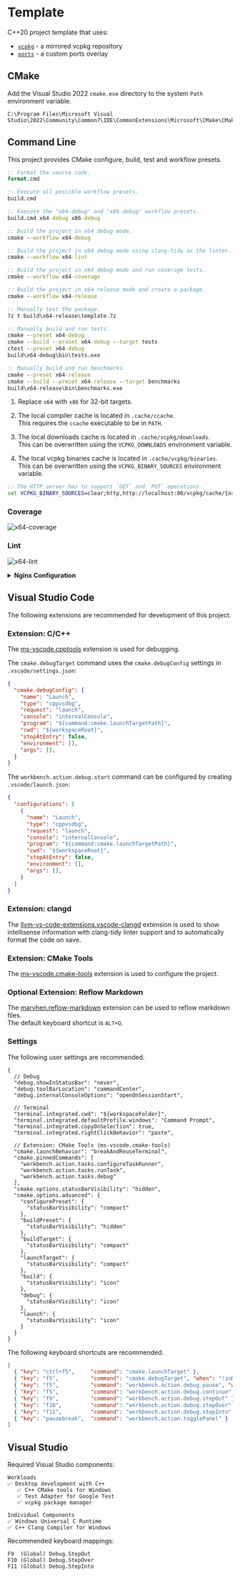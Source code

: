 # Template
C++20 project template that uses:

* [`vcpkg`][vcpkg] - a mirrored vcpkg repository
* [`ports`][ports] - a custom ports overlay

## CMake
Add the Visual Studio 2022 `cmake.exe` directory to the system `Path` environment variable.

```
C:\Program Files\Microsoft Visual Studio\2022\Community\Common7\IDE\CommonExtensions\Microsoft\CMake\CMake\bin
```

## Command Line
This project provides CMake configure, build, test and workflow presets.

```cmd
:: Format the source code.
format.cmd

:: Execute all possible workflow presets.
build.cmd

:: Execute the "x64-debug" and "x86-debug" workflow presets.
build.cmd x64-debug x86-debug

:: Build the project in x64 debug mode.
cmake --workflow x64-debug

:: Build the project in x64 debug mode using clang-tidy as the linter.
cmake --workflow x64-lint

:: Build the project in x64 debug mode and run coverage tests.
cmake --workflow x64-coverage

:: Build the project in x64 release mode and create a package.
cmake --workflow x64-release

:: Manually test the package.
7z t build\x64-release\template.7z

:: Manually build and run tests.
cmake --preset x64-debug
cmake --build --preset x64-debug --target tests
ctest --preset x64-debug
build\x64-debug\bin\tests.exe

:: Manually build and run benchmarks.
cmake --preset x64-release
cmake --build --preset x64-release --target benchmarks
build\x64-release\bin\benchmarks.exe
```

1. Replace `x64` with `x86` for 32-bit targets.

2. The local compiler cache is located in `.cache/ccache`.<br/>
   This requires the `ccache` executable to be in `PATH`.

3. The local downloads cache is located in `.cache/vcpkg/downloads`.<br/>
   This can be overwritten using the `VCPKG_DOWNLOADS` environment variable.

4. The local vcpkg binaries cache is located in `.cache/vcpkg/binaries`.<br/>
   This can be overwritten using the `VCPKG_BINARY_SOURCES` environment variable.

```cmd
:: The HTTP server has to support `GET` and `PUT` operations.
set VCPKG_BINARY_SOURCES=clear;http,http://localhost:80/vcpkg/cache/{name}/{version}/{sha},readwrite
```

### Coverage
![x64-coverage](res/x64-coverage.png)

### Lint
![x64-lint](res/x64-lint.png)

<details>
<summary><b>Nginx Configuration</b></summary>

Minimal `nginx.conf(5)` configuration file for the vcpkg binaries cache.

```nginx
worker_processes 1;

events {
  worker_connections 1024;
}

http {
  include mime.types;
  default_type application/octet-stream;
  keepalive_timeout 65;
  sendfile on;

  map $time_iso8601 $timestamp {
    ~^([0-9-]+)T([0-9:]+) "$1 $2";
  }

  map $remote_addr $address {
    ~^(..............) "$1 ";
    ~^(.............) "$1  ";
    ~^(............) "$1   ";
    ~^(...........) "$1    ";
    ~^(..........) "$1     ";
    ~^(.........) "$1      ";
    ~^(........) "$1       ";
    ~^(.......) "$1        ";
    default $remote_addr;
  }

  log_format access '[$timestamp] $address $status "$request" $body_bytes_sent';

  server {
    listen 80;
    server_name localhost;

    access_log logs/access.log access;

    location /vcpkg/cache {
      alias vcpkg/cache/;
      dav_methods PUT;
      dav_access user:rw group:rw all:rw;
      create_full_put_path on;
      client_max_body_size 0;
      autoindex on;
    }
  }
}
```

</details>

## Visual Studio Code
The following extensions are recommended for development of this project.

### Extension: C/C++
The [ms-vscode.cpptools][cpptools] extension is used for debugging.

The `cmake.debugTarget` command uses the `cmake.debugConfig` settings in `.vscode/settings.json`:

```json
{
  "cmake.debugConfig": {
    "name": "Launch",
    "type": "cppvsdbg",
    "request": "launch",
    "console": "internalConsole",
    "program": "${command:cmake.launchTargetPath}",
    "cwd": "${workspaceRoot}",
    "stopAtEntry": false,
    "environment": [],
    "args": [],
  }
}
```

The `workbench.action.debug.start` command can be configured by creating `.vscode/launch.json`:

```json
{
  "configurations": [
    {
      "name": "Launch",
      "type": "cppvsdbg",
      "request": "launch",
      "console": "internalConsole",
      "program": "${command:cmake.launchTargetPath}",
      "cwd": "${workspaceRoot}",
      "stopAtEntry": false,
      "environment": [],
      "args": [],
    }
  ]
}
```

### Extension: clangd
The [llvm-vs-code-extensions.vscode-clangd][clangd] extension is used to show intellisense
information with clang-tidy linter support and to automatically format the code on save.

### Extension: CMake Tools
The [ms-vscode.cmake-tools][cmake] extension is used to configure the project.

### Optional Extension: Reflow Markdown
The [marvhen.reflow-markdown][markdown] extension can be used to reflow markdown files.<br/>
The default keyboard shortcut is `ALT+Q`.

### Settings
The following user settings are recommended.

```json5
{
  // Debug
  "debug.showInStatusBar": "never",
  "debug.toolBarLocation": "commandCenter",
  "debug.internalConsoleOptions": "openOnSessionStart",

  // Terminal
  "terminal.integrated.cwd": "${workspaceFolder}",
  "terminal.integrated.defaultProfile.windows": "Command Prompt",
  "terminal.integrated.copyOnSelection": true,
  "terminal.integrated.rightClickBehavior": "paste",

  // Extension: CMake Tools (ms-vscode.cmake-tools)
  "cmake.launchBehavior": "breakAndReuseTerminal",
  "cmake.pinnedCommands": [
    "workbench.action.tasks.configureTaskRunner",
    "workbench.action.tasks.runTask",
    "workbench.action.tasks.debug"
  ],
  "cmake.options.statusBarVisibility": "hidden",
  "cmake.options.advanced": {
    "configurePreset": {
      "statusBarVisibility": "compact"
    },
    "buildPreset": {
      "statusBarVisibility": "hidden"
    },
    "buildTarget": {
      "statusBarVisibility": "compact"
    },
    "launchTarget": {
      "statusBarVisibility": "compact"
    },
    "build": {
      "statusBarVisibility": "icon"
    },
    "debug": {
      "statusBarVisibility": "icon"
    },
    "launch": {
      "statusBarVisibility": "icon"
    }
  }
}
```

The following keyboard shortcuts are recommended.

```json
[
  { "key": "ctrl+f5",     "command": "cmake.launchTarget" },
  { "key": "f5",          "command": "cmake.debugTarget", "when": "!inDebugMode" },
  { "key": "f5",          "command": "workbench.action.debug.pause", "when": "inDebugMode && debugState == 'running'" },
  { "key": "f5",          "command": "workbench.action.debug.continue", "when": "inDebugMode && debugState != 'running'" },
  { "key": "f9",          "command": "workbench.action.debug.stepOut" },
  { "key": "f10",         "command": "workbench.action.debug.stepOver" },
  { "key": "f11",         "command": "workbench.action.debug.stepInto" },
  { "key": "pausebreak",  "command": "workbench.action.togglePanel" }
]
```

## Visual Studio
Required Visual Studio components:

```
Workloads
✅ Desktop development with C++
   ✅ C++ CMake tools for Windows
   ✅ Test Adapter for Google Test
   ✅ vcpkg package manager

Individual Components
✅ Windows Universal C Runtime
✅ C++ Clang Compiler for Windows
```

Recommended keyboard mappings:

```
F9  (Global) Debug.StepOut
F10 (Global) Debug.StepOver
F11 (Global) Debug.StepInto
```

[vcpkg]: https://github.com/qis/vcpkg
[ports]: https://github.com/qis/ports
[cmake]: https://marketplace.visualstudio.com/items?itemName=ms-vscode.cmake-tools
[clangd]: https://marketplace.visualstudio.com/items?itemName=llvm-vs-code-extensions.vscode-clangd
[cpptools]: https://marketplace.visualstudio.com/items?itemName=ms-vscode.cpptools
[markdown]: https://marketplace.visualstudio.com/items?itemName=marvhen.reflow-markdown
